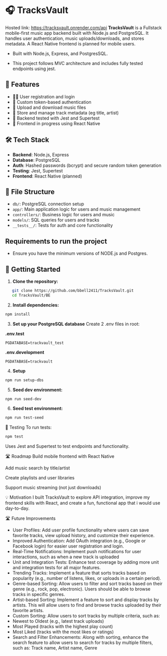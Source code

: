 # 🎧 TracksVault
Hosted link: https://tracksvault.onrender.com/api
**TracksVault** is a Fullstack mobile-first music app backend built with Node.js and PostgreSQL. It handles user authentication, music uploads/downloads, and stores metadata. A React Native frontend is planned for mobile users.

- Built with Node.js, Express, and PostgresSQL.

- This project follows MVC architecture and includes fully tested endpoints using jest.

## 📌 Features

- 🧑‍💻 User registration and login
- 🔐 Custom token-based authentication 
- 🎵 Upload and download music files
- 📄 Store and manage track metadata (eg title, artist)
- 🧪 Backend tested with Jest and Supertest
- 📱 Frontend in progress using React Native

## 🛠️ Tech Stack

- **Backend**: Node.js, Express
- **Database**: PostgreSQL
- **Auth**: Hashed passwords (bcrypt) and secure random token generation
- **Testing**: Jest, Supertest
- **Frontend**: React Native (planned)

## 📂 File Structure

- `db/`: PostgreSQL connection setup
- `app/`: Main application logic for users and music management
- `controllers/`: Business logic for users and music
- `models/`: SQL queries for users and tracks
- `__tests__/`: Tests for auth and core functionality

## Requirements to run the project

- Ensure you have the minimum versions of NODE.js and Postgres.

## 🚀 Getting Started

1. **Clone the repository:**

```bash
   git clone https://github.com/bbell2411/TracksVault.git
   cd TracksVault/BE
```
2. **Install dependencies:**

```bash
npm install
```
3. **Set up your PostgreSQL database**
Create 2 .env files in root:

**.env.test**
 ```env
 PGDATABASE=trackvault_test
 ```
**.env.development**
```env
PGDATABASE=trackvault
```
4. **Setup**
``` bash
npm run setup-dbs
``` 

5. **Seed dev environment:**
``` bash
npm run seed-dev
```
6. **Seed test environment:**
``` bash
npm run test-seed
```
🧪 Testing
To run tests:
``` bash
npm test
```
Uses Jest and Supertest to test endpoints and functionality.

🛣️ Roadmap
 Build mobile frontend with React Native

 Add music search by title/artist

 Create playlists and user libraries

 Support music streaming (not just downloads)
 
💡 Motivation
I built TracksVault to explore API integration, improve my frontend skills with React, and create a fun, functional app that i would use day-to-day.

🛣️ Future Improvements
-  User Profiles: Add user profile functionality where users can save favorite tracks, view upload history, and customize their experience.
-  Improved Authentication: Add OAuth integration (e.g., Google or Facebook login) for easier user registration and login.
-  Real-Time Notifications: Implement push notifications for user interactions, such as when a new track is uploaded
-  Unit and Integration Tests: Enhance test coverage by adding more unit and integration tests for all major features.
- Trending Tracks: Implement a feature that sorts tracks based on popularity (e.g., number of listens, likes, or uploads in a certain period).
- Genre-based Sorting: Allow users to filter and sort tracks based on their genre (e.g., rock, pop, electronic). Users should be able to browse tracks in specific genres.
- Artist-based Sorting: Implement a feature to sort and display tracks by artists. This will allow users to find and browse tracks uploaded by their favorite artists.
- Custom Sorting: Allow users to sort tracks by multiple criteria, such as:
- Newest to Oldest (e.g., latest track uploads)
- Most Played (tracks with the highest play count)
- Most Liked (tracks with the most likes or ratings)
- Search and Filter Enhancements: Along with sorting, enhance the search feature to allow users to search for tracks by multiple filters, such as:
Track name, Artist name, Genre










